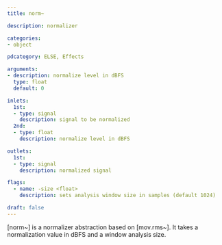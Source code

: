 ```yaml
---
title: norm~

description: normalizer

categories:
- object

pdcategory: ELSE, Effects

arguments:
- description: normalize level in dBFS
  type: float
  default: 0

inlets:
  1st:
  - type: signal
    description: signal to be normalized
  2nd:
  - type: float
    description: normalize level in dBFS

outlets:
  1st:
  - type: signal
    description: normalized signal

flags:
  - name: -size <float>
    description: sets analysis window size in samples (default 1024)

draft: false
---
```


[norm~] is a normalizer abstraction based on [mov.rms~]. It takes a normalization value in dBFS and a window analysis size.
